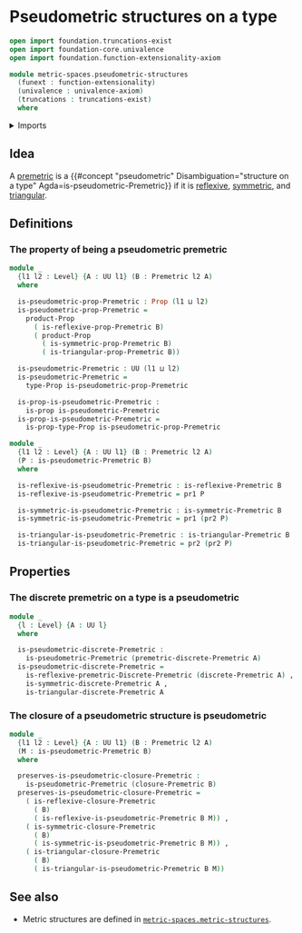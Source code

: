 # Pseudometric structures on a type

```agda
open import foundation.truncations-exist
open import foundation-core.univalence
open import foundation.function-extensionality-axiom

module metric-spaces.pseudometric-structures
  (funext : function-extensionality)
  (univalence : univalence-axiom)
  (truncations : truncations-exist)
  where
```

<details><summary>Imports</summary>

```agda
open import foundation.dependent-pair-types
open import foundation.dependent-products-propositions funext
open import foundation.identity-types funext
open import foundation.propositions funext univalence
open import foundation.universe-levels

open import metric-spaces.closed-premetric-structures funext univalence truncations
open import metric-spaces.discrete-premetric-structures funext univalence truncations
open import metric-spaces.extensional-premetric-structures funext univalence truncations
open import metric-spaces.monotonic-premetric-structures funext univalence truncations
open import metric-spaces.premetric-structures funext univalence truncations
open import metric-spaces.reflexive-premetric-structures funext univalence truncations
open import metric-spaces.symmetric-premetric-structures funext univalence truncations
open import metric-spaces.triangular-premetric-structures funext univalence truncations
```

</details>

## Idea

A [premetric](metric-spaces.premetric-structures.md) is a
{{#concept "pseudometric" Disambiguation="structure on a type" Agda=is-pseudometric-Premetric}}
if it is [reflexive](metric-spaces.reflexive-premetric-structures.md),
[symmetric](metric-spaces.symmetric-premetric-structures.md), and
[triangular](metric-spaces.triangular-premetric-structures.md).

## Definitions

### The property of being a pseudometric premetric

```agda
module _
  {l1 l2 : Level} {A : UU l1} (B : Premetric l2 A)
  where

  is-pseudometric-prop-Premetric : Prop (l1 ⊔ l2)
  is-pseudometric-prop-Premetric =
    product-Prop
      ( is-reflexive-prop-Premetric B)
      ( product-Prop
        ( is-symmetric-prop-Premetric B)
        ( is-triangular-prop-Premetric B))

  is-pseudometric-Premetric : UU (l1 ⊔ l2)
  is-pseudometric-Premetric =
    type-Prop is-pseudometric-prop-Premetric

  is-prop-is-pseudometric-Premetric :
    is-prop is-pseudometric-Premetric
  is-prop-is-pseudometric-Premetric =
    is-prop-type-Prop is-pseudometric-prop-Premetric
```

```agda
module _
  {l1 l2 : Level} {A : UU l1} (B : Premetric l2 A)
  (P : is-pseudometric-Premetric B)
  where

  is-reflexive-is-pseudometric-Premetric : is-reflexive-Premetric B
  is-reflexive-is-pseudometric-Premetric = pr1 P

  is-symmetric-is-pseudometric-Premetric : is-symmetric-Premetric B
  is-symmetric-is-pseudometric-Premetric = pr1 (pr2 P)

  is-triangular-is-pseudometric-Premetric : is-triangular-Premetric B
  is-triangular-is-pseudometric-Premetric = pr2 (pr2 P)
```

## Properties

### The discrete premetric on a type is a pseudometric

```agda
module _
  {l : Level} {A : UU l}
  where

  is-pseudometric-discrete-Premetric :
    is-pseudometric-Premetric (premetric-discrete-Premetric A)
  is-pseudometric-discrete-Premetric =
    is-reflexive-premetric-Discrete-Premetric (discrete-Premetric A) ,
    is-symmetric-discrete-Premetric A ,
    is-triangular-discrete-Premetric A
```

### The closure of a pseudometric structure is pseudometric

```agda
module _
  {l1 l2 : Level} {A : UU l1} (B : Premetric l2 A)
  (M : is-pseudometric-Premetric B)
  where

  preserves-is-pseudometric-closure-Premetric :
    is-pseudometric-Premetric (closure-Premetric B)
  preserves-is-pseudometric-closure-Premetric =
    ( is-reflexive-closure-Premetric
      ( B)
      ( is-reflexive-is-pseudometric-Premetric B M)) ,
    ( is-symmetric-closure-Premetric
      ( B)
      ( is-symmetric-is-pseudometric-Premetric B M)) ,
    ( is-triangular-closure-Premetric
      ( B)
      ( is-triangular-is-pseudometric-Premetric B M))
```

## See also

- Metric structures are defined in
  [`metric-spaces.metric-structures`](metric-spaces.metric-structures.md).
